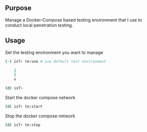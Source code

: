 ## Purpose

Manage a Docker-Compose based testing environment that I use to conduct local penetration testing.

## Usage

Set the testing environment you want to manage

```bash
(-) isT> te:use # use default test environment

    |
    |
    v

(d) isT>
```

Start the docker compose network

```bash
(d) isT> te:start
```

Stop the docker compose network

```bash
(d) isT> te:stop
```


